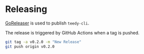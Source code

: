 # Releasing

[GoReleaser](https://goreleaser.com/) is used to publish `teedy-cli`.

The release is triggered by GitHub Actions when a tag is pushed.

```bash
git tag -a v0.2.0 -m "New Release"
git push origin v0.2.0
```
